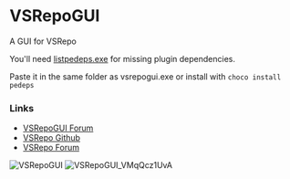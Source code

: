 # VSRepoGUI
A GUI for VSRepo

You'll need [listpedeps.exe](https://github.com/brechtsanders/pedeps/releases) for missing plugin dependencies. 

Paste it in the same folder as vsrepogui.exe or install with `choco install pedeps`

### Links

- [VSRepoGUI Forum](https://forum.doom9.org/showthread.php?t=176313)
- [VSRepo Github](https://github.com/vapoursynth/vsrepo)
- [VSRepo Forum](https://forum.doom9.org/showthread.php?t=175590)


![VSRepoGUI](https://i.imgur.com/OA37k7H.png)
![VSRepoGUI_VMqQcz1UvA](https://user-images.githubusercontent.com/3579830/134942421-d20bd20b-b617-468c-8078-f7672dd2fdd9.png)
